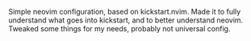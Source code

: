 Simple neovim configuration, based on kickstart.nvim.
Made it to fully understand what goes into kickstart, and to better understand neovim.
Tweaked some things for my needs, probably not universal config.
